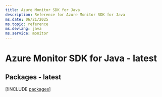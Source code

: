 ```yaml
---
title: Azure Monitor SDK for Java
description: Reference for Azure Monitor SDK for Java
ms.date: 06/21/2025
ms.topic: reference
ms.devlang: java
ms.service: monitor
---
```

# Azure Monitor SDK for Java - latest
## Packages - latest
[!INCLUDE [packages](monitor-index.md)]